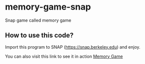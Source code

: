 # memory-game-snap
Snap game called memory game

## How to use this code?
Import this program to SNAP (https://snap.berkeley.edu) and enjoy. 

You can also visit this link to see it in action
[Memory Game](https://snap.berkeley.edu/project?user=pax_12&project=memoryGame)

